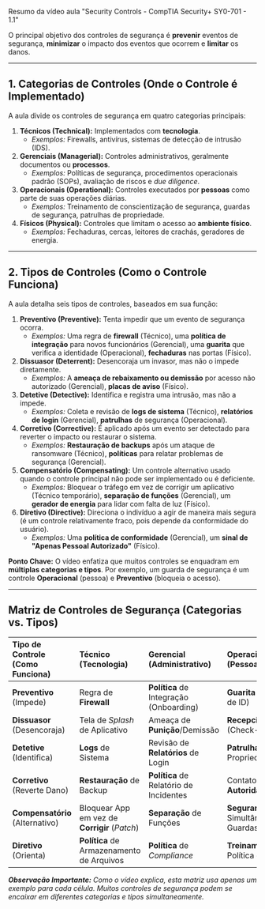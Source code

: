 Resumo da vídeo aula "Security Controls - CompTIA Security+ SY0-701 - 1.1" 

O principal objetivo dos controles de segurança é **prevenir** eventos de segurança, **minimizar** o impacto dos eventos que ocorrem e **limitar** os danos.

---

## 1. Categorias de Controles (Onde o Controle é Implementado)

A aula divide os controles de segurança em quatro categorias principais:

1.  **Técnicos (Technical):** Implementados com **tecnologia**.
    * *Exemplos:* Firewalls, antivírus, sistemas de detecção de intrusão (IDS).
2.  **Gerenciais (Managerial):** Controles administrativos, geralmente documentos ou **processos**.
    * *Exemplos:* Políticas de segurança, procedimentos operacionais padrão (SOPs), avaliação de riscos e *due diligence*.
3.  **Operacionais (Operational):** Controles executados por **pessoas** como parte de suas operações diárias.
    * *Exemplos:* Treinamento de conscientização de segurança, guardas de segurança, patrulhas de propriedade.
4.  **Físicos (Physical):** Controles que limitam o acesso ao **ambiente físico**.
    * *Exemplos:* Fechaduras, cercas, leitores de crachás, geradores de energia.

---

## 2. Tipos de Controles (Como o Controle Funciona)

A aula detalha seis tipos de controles, baseados em sua função:

1.  **Preventivo (Preventive):** Tenta impedir que um evento de segurança ocorra.
    * *Exemplos:* Uma regra de **firewall** (Técnico), uma **política de integração** para novos funcionários (Gerencial), uma **guarita** que verifica a identidade (Operacional), **fechaduras** nas portas (Físico).
2.  **Dissuasor (Deterrent):** Desencoraja um invasor, mas não o impede diretamente.
    * *Exemplos:* A **ameaça de rebaixamento ou demissão** por acesso não autorizado (Gerencial), **placas de aviso** (Físico).
3.  **Detetive (Detective):** Identifica e registra uma intrusão, mas não a impede.
    * *Exemplos:* Coleta e revisão de **logs de sistema** (Técnico), **relatórios de login** (Gerencial), **patrulhas** de segurança (Operacional).
4.  **Corretivo (Corrective):** É aplicado após um evento ser detectado para reverter o impacto ou restaurar o sistema.
    * *Exemplos:* **Restauração de backups** após um ataque de ransomware (Técnico), **políticas** para relatar problemas de segurança (Gerencial).
5.  **Compensatório (Compensating):** Um controle alternativo usado quando o controle principal não pode ser implementado ou é deficiente.
    * *Exemplos:* Bloquear o tráfego em vez de corrigir um aplicativo (Técnico temporário), **separação de funções** (Gerencial), um **gerador de energia** para lidar com falta de luz (Físico).
6.  **Diretivo (Directive):** Direciona o indivíduo a agir de maneira mais segura (é um controle relativamente fraco, pois depende da conformidade do usuário).
    * *Exemplos:* Uma **política de conformidade** (Gerencial), um **sinal de "Apenas Pessoal Autorizado"** (Físico).

**Ponto Chave:** O vídeo enfatiza que muitos controles se enquadram em **múltiplas categorias e tipos**. Por exemplo, um guarda de segurança é um controle **Operacional** (pessoa) e **Preventivo** (bloqueia o acesso).

---

## Matriz de Controles de Segurança (Categorias vs. Tipos)

| Tipo de Controle (Como Funciona) | Técnico (Tecnologia) | Gerencial (Administrativo) | Operacional (Pessoas/Processos) | Físico (Ambiente) |
| :--- | :--- | :--- | :--- | :--- |
| **Preventivo** (Impede) | Regra de **Firewall** | **Política** de Integração (Onboarding) | **Guarita** (Verificação de ID) | **Trancas**/Fechaduras |
| **Dissuasor** (Desencoraja) | Tela de *Splash* de Aplicativo | Ameaça de **Punição**/Demissão | **Recepcionista** (Check-in) | **Sinais** de Aviso |
| **Detetive** (Identifica) | **Logs** de Sistema | Revisão de **Relatórios** de Login | **Patrulha** da Propriedade | **Detector** de Movimento |
| **Corretivo** (Reverte Dano) | **Restauração** de Backup | **Política** de Relatório de Incidentes | Contato com **Autoridades** | **Extintor** de Incêndio |
| **Compensatório** (Alternativo) | Bloquear App em vez de **Corrigir** (*Patch*) | **Separação** de Funções | **Segurança** Simultânea (vários Guardas) | **Gerador** de Energia |
| **Diretivo** (Orienta) | **Política** de Armazenamento de Arquivos | **Política** de *Compliance* | **Treinamento** de Política de Segurança | Placa: **"Acesso Restrito"** |

***Observação Importante:** Como o vídeo explica, esta matriz usa apenas um exemplo para cada célula. Muitos controles de segurança podem se encaixar em diferentes categorias e tipos simultaneamente.*


